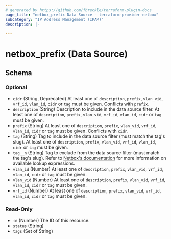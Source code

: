 ```yaml
---
# generated by https://github.com/fbreckle/terraform-plugin-docs
page_title: "netbox_prefix Data Source - terraform-provider-netbox"
subcategory: "IP Address Management (IPAM)"
description: |-

---
```


# netbox_prefix (Data Source)





<!-- schema generated by tfplugindocs -->
## Schema

### Optional

- `cidr` (String, Deprecated) At least one of `description`, `prefix`, `vlan_vid`, `vrf_id`, `vlan_id`, `cidr` or `tag` must be given. Conflicts with `prefix`.
- `description` (String) Description to include in the data source filter. At least one of `description`, `prefix`, `vlan_vid`, `vrf_id`, `vlan_id`, `cidr` or `tag` must be given.
- `prefix` (String) At least one of `description`, `prefix`, `vlan_vid`, `vrf_id`, `vlan_id`, `cidr` or `tag` must be given. Conflicts with `cidr`.
- `tag` (String) Tag to include in the data source filter (must match the tag's slug). At least one of `description`, `prefix`, `vlan_vid`, `vrf_id`, `vlan_id`, `cidr` or `tag` must be given.
- `tag__n` (String) Tag to exclude from the data source filter (must match the tag's slug).
Refer to [Netbox's documentation](https://demo.netbox.dev/static/docs/rest-api/filtering/#lookup-expressions)
for more information on available lookup expressions.
- `vlan_id` (Number) At least one of `description`, `prefix`, `vlan_vid`, `vrf_id`, `vlan_id`, `cidr` or `tag` must be given.
- `vlan_vid` (Number) At least one of `description`, `prefix`, `vlan_vid`, `vrf_id`, `vlan_id`, `cidr` or `tag` must be given.
- `vrf_id` (Number) At least one of `description`, `prefix`, `vlan_vid`, `vrf_id`, `vlan_id`, `cidr` or `tag` must be given.

### Read-Only

- `id` (Number) The ID of this resource.
- `status` (String)
- `tags` (Set of String)
